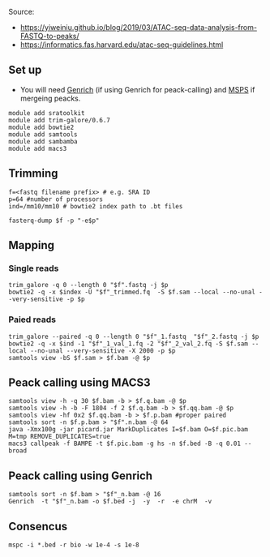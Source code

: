Source: 
* https://yiweiniu.github.io/blog/2019/03/ATAC-seq-data-analysis-from-FASTQ-to-peaks/
* https://informatics.fas.harvard.edu/atac-seq-guidelines.html

## Set up
* You will need [Genrich](https://github.com/jsh58/Genrich) (if using Genrich for peack-calling) and [MSPS](https://genometric.github.io/MSPC/) if mergeing peacks.

```
module add sratoolkit
module add trim-galore/0.6.7 
module add bowtie2 
module add samtools
module add sambamba
module add macs3
```
## Trimming
```
f=<fastq filename prefix> # e.g. SRA ID
p=64 #number of processors
ind=/mm10/mm10 # bowtie2 index path to .bt files

fasterq-dump $f -p "-e$p"
```
## Mapping
### Single reads
```
trim_galore -q 0 --length 0 "$f".fastq -j $p
bowtie2 -q -x $index -U "$f"_trimmed.fq  -S $f.sam --local --no-unal --very-sensitive -p $p
```
### Paied reads
```
trim_galore --paired -q 0 --length 0 "$f"_1.fastq  "$f"_2.fastq -j $p
bowtie2 -q -x $ind -1 "$f"_1_val_1.fq -2 "$f"_2_val_2.fq -S $f.sam --local --no-unal --very-sensitive -X 2000 -p $p
samtools view -bS $f.sam > $f.bam -@ $p
```
## Peack calling using MACS3
```
samtools view -h -q 30 $f.bam -b > $f.q.bam -@ $p
samtools view -h -b -F 1804 -f 2 $f.q.bam -b > $f.qq.bam -@ $p 
samtools view -hf 0x2 $f.qq.bam -b > $f.p.bam #proper paired
samtools sort -n $f.p.bam > "$f".n.bam -@ 64
java -Xmx100g -jar picard.jar MarkDuplicates I=$f.bam O=$f.pic.bam M=tmp REMOVE_DUPLICATES=true
macs3 callpeak -f BAMPE -t $f.pic.bam -g hs -n $f.bed -B -q 0.01 --broad
```
## Peack calling using Genrich
```
samtools sort -n $f.bam > "$f"_n.bam -@ 16
Genrich  -t "$f"_n.bam -o $f.bed -j  -y  -r  -e chrM  -v
```
## Consencus
```
mspc -i *.bed -r bio -w 1e-4 -s 1e-8
```
